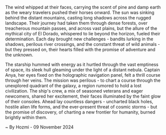 
The wind whipped at their faces, carrying the scent of pine and damp earth as the weary travelers pushed their horses onward. The sun was sinking behind the distant mountains, casting long shadows across the rugged landscape. Their journey had taken them through dense forests, over treacherous mountain passes, and across vast plains, but the allure of the mythical city of El Dorado, whispered to lie beyond the horizon, fueled their determination. Each day brought new challenges - bandits lurking in the shadows, perilous river crossings, and the constant threat of wild animals - but they pressed on, their hearts filled with the promise of adventure and the unknown. 

The starship hummed with energy as it hurtled through the vast emptiness of space, its sleek hull gleaming under the light of a distant nebula. Captain Anya, her eyes fixed on the holographic navigation panel, felt a thrill course through her veins. The mission was perilous - to chart a course through the unexplored quadrant of the galaxy, a region rumored to hold a lost civilization. The ship's crew, a mix of seasoned veterans and eager newcomers, shared her excitement, their faces illuminated by the faint glow of their consoles. Ahead lay countless dangers - uncharted black holes, hostile alien life forms, and the ever-present threat of cosmic storms - but the promise of discovery, of charting a new frontier for humanity, burned brightly within them. 

~ By Hozmi - 09 November 2024
